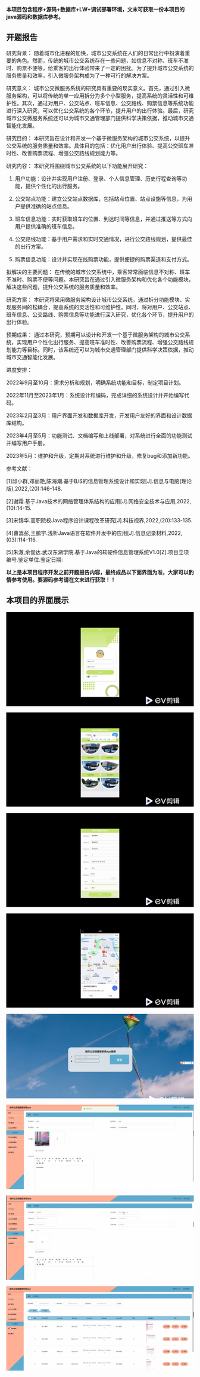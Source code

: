 ****本项目包含程序+源码+数据库+LW+调试部署环境，文末可获取一份本项目的java源码和数据库参考。****

## ******开题报告******

研究背景：
随着城市化进程的加快，城市公交系统在人们的日常出行中扮演着重要的角色。然而，传统的城市公交系统存在一些问题，如信息不对称、班车不准时、购票不便等，给乘客的出行体验带来了一定的困扰。为了提升城市公交系统的服务质量和效率，引入微服务架构成为了一种可行的解决方案。

研究意义：
城市公交微服务系统的研究具有重要的现实意义。首先，通过引入微服务架构，可以将传统的单一应用拆分为多个小型服务，提高系统的灵活性和可维护性。其次，通过对用户、公交站点、班车信息、公交路线、购票信息等系统功能进行深入研究，可以优化公交系统的各个环节，提升用户的出行体验。最后，研究城市公交微服务系统还可以为城市交通管理部门提供科学决策依据，推动城市交通智能化发展。

研究目的：
本研究旨在设计和开发一个基于微服务架构的城市公交系统，以提升公交系统的服务质量和效率。具体目的包括：优化用户出行体验、提高公交班车准时性、改善购票流程、增强公交路线规划能力等。

研究内容： 本研究将围绕城市公交系统的以下功能展开研究：

  1. 用户功能：设计并实现用户注册、登录、个人信息管理、历史行程查询等功能，提供个性化的出行服务。

  2. 公交站点功能：建立公交站点数据库，包括站点位置、站点设施等信息，为用户提供准确的站点信息。

  3. 班车信息功能：实时获取班车的位置、到达时间等信息，并通过推送等方式向用户提供准确的班车信息。

  4. 公交路线功能：基于用户需求和实时交通情况，进行公交路线规划，提供最佳的出行方案。

  5. 购票信息功能：设计并实现在线购票功能，提供便捷的购票渠道和支付方式。

拟解决的主要问题：
在传统的城市公交系统中，乘客常常面临信息不对称、班车不准时、购票不便等问题。本研究旨在通过引入微服务架构和优化各个功能模块，解决这些问题，提升公交系统的服务质量和效率。

研究方案：
本研究将采用微服务架构设计城市公交系统，通过拆分功能模块、实现服务间的松耦合，提高系统的灵活性和可维护性。同时，将对用户、公交站点、班车信息、公交路线、购票信息等功能进行深入研究，优化各个环节，提升用户的出行体验。

预期成果：
通过本研究，预期可以设计和开发一个基于微服务架构的城市公交系统，实现用户个性化出行服务、提高班车准时性、改善购票流程、增强公交路线规划能力等目标。同时，该系统还可以为城市交通管理部门提供科学决策依据，推动城市交通智能化发展。

进度安排：

2022年9月至10月：需求分析和规划，明确系统功能和目标，制定项目计划。

2022年11月至2023年1月：系统设计和编码，完成详细的系统设计并开始编写代码。

2023年2月至3月：用户界面开发和数据库开发，开发用户友好的界面和设计数据库结构。

2023年4月至5月：功能测试、文档编写和上线部署，对系统进行全面的功能测试并编写用户手册。

2023年5月：维护和升级，定期对系统进行维护和升级，修复bug和添加新功能。

参考文献：

[1]邱小群,邓丽艳,陈海潮.基于B/S的信息管理系统设计和实现[J].信息与电脑(理论版),2022,(20):146-148.

[2]谢霜.基于Java技术的网络管理体系结构的应用[J].网络安全技术与应用,2022,(10):14-15.

[3]宋锦华.高职院校Java程序设计课程改革研究[J].科技视界,2022,(20):133-135.

[4]曹嵩彭,王鹏宇.浅析Java语言在软件开发中的应用[J].信息记录材料,2022,(03):114-116.

[5]朱澈,余俊达.武汉东湖学院.基于Java的软硬件信息管理系统V1.0[Z].项目立项编号.鉴定单位.鉴定日期:

****以上是本项目程序开发之前开题报告内容，最终成品以下面界面为准，大家可以酌情参考使用。要源码参考请在文末进行获取！！****

## ******本项目的界面展示******

![](./res/ad53b78561de4dde9bf4b10ebf39e462.png)

![](./res/1487146b379742b19666c7e772334568.png)

![](./res/d5cda78941494a4d8353b3c7729cc8bb.png)

![](./res/f4c31f1df35845899506a882d7c137ce.png)

![](./res/586b0208365d43548014a4072a2d7b9a.png)

![](./res/bb28c627b6024723ad25f4f7f6ff019f.png)

![](./res/65c5cc8b60564d36b6e610a34e344adb.png)

![](./res/30c40cd11f9b4eef9fcac606731812b5.png)

